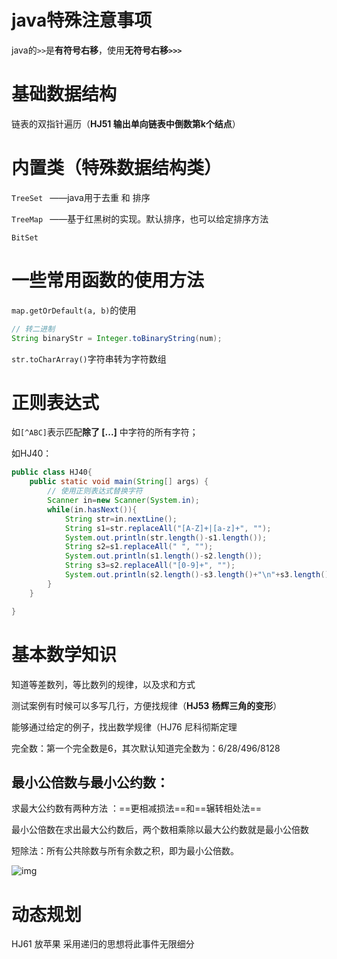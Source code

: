 

# java特殊注意事项

java的`>>`是**有符号右移**，使用**无符号右移`>>>`**

# 基础数据结构

链表的双指针遍历（**HJ51  输出单向链表中倒数第k个结点**）





# 内置类（特殊数据结构类）

`TreeSet ` ——java用于去重 和 排序

`TreeMap ` ——基于红黑树的实现。默认排序，也可以给定排序方法

`BitSet  `



# 一些常用函数的使用方法

`map.getOrDefault(a, b)`的使用

```java
// 转二进制
String binaryStr = Integer.toBinaryString(num);
```

`str.toCharArray()`字符串转为字符数组





# 正则表达式

如`[^ABC]`表示匹配**除了 [...]** 中字符的所有字符；

如HJ40：

```java
public class HJ40{
    public static void main(String[] args) {
        // 使用正则表达式替换字符
        Scanner in=new Scanner(System.in);
        while(in.hasNext()){
            String str=in.nextLine();
            String s1=str.replaceAll("[A-Z]+|[a-z]+", "");
            System.out.println(str.length()-s1.length());
            String s2=s1.replaceAll(" ", "");
            System.out.println(s1.length()-s2.length());
            String s3=s2.replaceAll("[0-9]+", "");
            System.out.println(s2.length()-s3.length()+"\n"+s3.length());
        }
    }

}
```



# 基本数学知识

知道等差数列，等比数列的规律，以及求和方式

测试案例有时候可以多写几行，方便找规律（**HJ53** **杨辉三角的变形**）

能够通过给定的例子，找出数学规律（HJ76 尼科彻斯定理

完全数：第一个完全数是6，其次默认知道完全数为：6/28/496/8128

## 最小公倍数与最小公约数：

求最大公约数有两种方法 ：==更相减损法==和==辗转相处法==

最小公倍数在求出最大公约数后，两个数相乘除以最大公约数就是最小公倍数

短除法：所有公共除数与所有余数之积，即为最小公倍数。

![img](https://uploadfiles.nowcoder.com/images/20201213/959874082_1607865434252/52742D32F5D80D95B8F4662B0054FCBB)



# 动态规划

HJ61 放苹果   采用递归的思想将此事件无限细分
